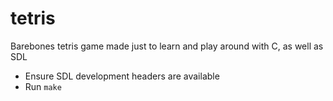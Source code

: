 tetris
======

Barebones tetris game made just to learn and play around with C, as well as SDL

* Ensure SDL development headers are available
* Run `make`
